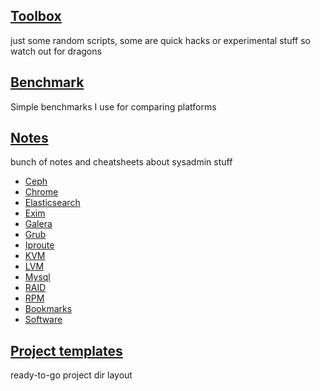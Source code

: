 ## [Toolbox](toolbox/)
just some random scripts, some are quick hacks or experimental stuff so watch out for dragons

## [Benchmark](benchmark/)
Simple benchmarks I use for comparing platforms

## [Notes](doc/)
bunch of notes and cheatsheets about sysadmin stuff

* [Ceph](doc/Ceph.md)
* [Chrome](doc/Chrome.md)
* [Elasticsearch](doc/Elasticsearch.md)
* [Exim](doc/Exim.md)
* [Galera](doc/Galera.md)
* [Grub](doc/Grub.md)
* [Iproute](doc/iproute.md)
* [KVM](doc/KVM.md)
* [LVM](doc/LVM.md)
* [Mysql](doc/Mysql.md)
* [RAID](doc/RAID.md)
* [RPM](doc/RPM.md)
* [Bookmarks](doc/bookmarks.md)
* [Software](doc/software.md)

## [Project templates](project-templates/)
ready-to-go project dir layout
